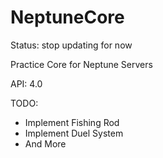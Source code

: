 # NeptuneCore

Status: stop updating for now

Practice Core for Neptune Servers

API: 4.0

TODO:

- Implement Fishing Rod
- Implement Duel System
- And More

